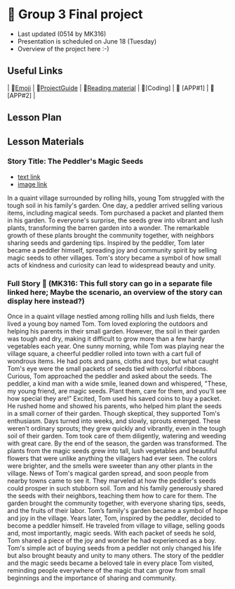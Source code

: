 # 📙 Group 3 Final project 
+ Last updated (0514 by MK316)
+ Presentation is scheduled on June 18 (Tuesday)
+ Overview of the project here :-)

## Useful Links
| 🔸[Emoji](https://gist.github.com/rxaviers/7360908) | 🔸[ProjectGuide](https://github.com/MK316/Spring2024/blob/main/DLTESOL/project/README.md) | 🔸[Reading material](https://raw.githubusercontent.com/MK316/Spring2024/main/DLTESOL/project/story03.txt) | 🔸[Coding] | 🔸 [APP#1] | 🔸 [APP#2] |

## Lesson Plan

## Lesson Materials

### Story Title: The Peddler's Magic Seeds 
+ [text link](https://raw.githubusercontent.com/MK316/Spring2024/main/DLTESOL/project/story03.txt)
+ [image link](https://github.com/MK316/Spring2024/blob/main/DLTESOL/project/Story03.png)

**<Synopsis>**
In a quaint village surrounded by rolling hills, young Tom struggled with the tough soil in his family's garden. One day, a peddler arrived selling various items, including magical seeds. Tom purchased a packet and planted them in his garden. To everyone's surprise, the seeds grew into vibrant and lush plants, transforming the barren garden into a wonder. The remarkable growth of these plants brought the community together, with neighbors sharing seeds and gardening tips. Inspired by the peddler, Tom later became a peddler himself, spreading joy and community spirit by selling magic seeds to other villages. Tom's story became a symbol of how small acts of kindness and curiosity can lead to widespread beauty and unity.

### Full Story 🌱 (MK316: This full story can go in a separate file linked here; Maybe the scenario, an overview of the story can display here instead?)
Once in a quaint village nestled among rolling hills and lush fields, there lived a young boy named Tom. Tom loved exploring the outdoors and helping his parents in their small garden. However, the soil in their garden was tough and dry, making it difficult to grow more than a few hardy vegetables each year.
One sunny morning, while Tom was playing near the village square, a cheerful peddler rolled into town with a cart full of wondrous items. He had pots and pans, cloths and toys, but what caught Tom's eye were the small packets of seeds tied with colorful ribbons.
Curious, Tom approached the peddler and asked about the seeds. The peddler, a kind man with a wide smile, leaned down and whispered, "These, my young friend, are magic seeds. Plant them, care for them, and you'll see how special they are!"
Excited, Tom used his saved coins to buy a packet. He rushed home and showed his parents, who helped him plant the seeds in a small corner of their garden. Though skeptical, they supported Tom's enthusiasm.
Days turned into weeks, and slowly, sprouts emerged. These weren't ordinary sprouts; they grew quickly and vibrantly, even in the tough soil of their garden. Tom took care of them diligently, watering and weeding with great care.
By the end of the season, the garden was transformed. The plants from the magic seeds grew into tall, lush vegetables and beautiful flowers that were unlike anything the villagers had ever seen. The colors were brighter, and the smells were sweeter than any other plants in the village.
News of Tom's magical garden spread, and soon people from nearby towns came to see it. They marveled at how the peddler's seeds could prosper in such stubborn soil. Tom and his family generously shared the seeds with their neighbors, teaching them how to care for them.
The garden brought the community together, with everyone sharing tips, seeds, and the fruits of their labor. Tom’s family's garden became a symbol of hope and joy in the village.
Years later, Tom, inspired by the peddler, decided to become a peddler himself. He traveled from village to village, selling goods and, most importantly, magic seeds. With each packet of seeds he sold, Tom shared a piece of the joy and wonder he had experienced as a boy.
Tom's simple act of buying seeds from a peddler not only changed his life but also brought beauty and unity to many others. The story of the peddler and the magic seeds became a beloved tale in every place Tom visited, reminding people everywhere of the magic that can grow from small beginnings and the importance of sharing and community.
